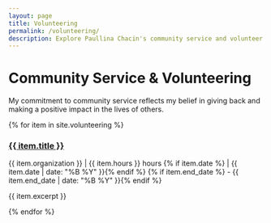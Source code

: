 ```yaml
---
layout: page
title: Volunteering
permalink: /volunteering/
description: Explore Paullina Chacin's community service and volunteer work, including habitat construction, food bank service, and environmental initiatives. Committed to giving back and making a positive impact.
---
```


# Community Service & Volunteering

My commitment to community service reflects my belief in giving back and making a positive impact in the lives of others.

<div class="collection-list">
{% for item in site.volunteering %}
  <div class="collection-item">
    <h3><a href="{{ item.url | relative_url }}">{{ item.title }}</a></h3>
    <p class="meta">
      {{ item.organization }} | {{ item.hours }} hours
      {% if item.date %} | {{ item.date | date: "%B %Y" }}{% endif %}
      {% if item.end_date %} - {{ item.end_date | date: "%B %Y" }}{% endif %}
    </p>
    <p>{{ item.excerpt }}</p>
  </div>
{% endfor %}
</div>
